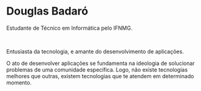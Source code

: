 <h1>Douglas Badaró</h1>

<p>Estudante de Técnico em Informática pelo IFNMG.</p>

<a href="https://www.linkedin.com/in/douggbadaro/"><img src="https://img.shields.io/badge/douggbadaro-6646B1?style=flat-square&logo=linkedin&logoColor=white" alt=""></a>
<a href="https://twitter.com/douggbadaro"><img src="https://img.shields.io/badge/douggbadaro-6646B1?style=flat-square&logo=twitter&logoColor=white" alt=""></a>
<a href=""><img src="https://img.shields.io/badge/douglas.badaro@outlook.com-6646B1?style=flat-square&logo=microsoft-outlook&logoColor=white" alt=""></a>

<p>Entusiasta da tecnologia, e amante do desenvolvimento de aplicações.</p>

<p>O ato de desenvolver aplicações se fundamenta na ideologia de solucionar problemas de uma comunidade específica. Logo, não existe tecnologias melhores que outras, existem tecnologias que te atendem em determinado momento.</p>

<!-- <a href=""><img src="https://img.shields.io/static/v1?label=<LABEL>&message=<MESSAGE>&color=<COLOR>" alt=""></a> -->
